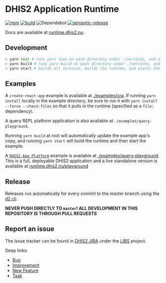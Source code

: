 # DHIS2 Application Runtime

[![npm](https://img.shields.io/npm/v/@dhis2/app-runtime.svg)](https://www.npmjs.com/package/@dhis2/app-runtime)
[![build](https://img.shields.io/travis/dhis2/app-runtime.svg?branch=master)](https://travis-ci.com/dhis2/app-runtime)
![Dependabot](https://badgen.net/dependabot/dhis2/app-runtime/?icon=dependabot)
[![semantic-release](https://img.shields.io/badge/%20%20%F0%9F%93%A6%F0%9F%9A%80-semantic--release-e10079.svg)](https://github.com/semantic-release/semantic-release)

Docs are available at [runtime.dhis2.nu](https://runtime.dhis2.nu).

## Development

```sh
> yarn test # runs yarn test on each directory under ./services, and also in ./runtime
> yarn build # runs yarn build on each directory under ./services, and then in ./runtime
> yarn start # builds all services, builds the runtime, and starts the query playground server
```

## Examples

A `create-react-app` example is available at [./examples/cra](./examples/cra). If running `yarn install` locally in the example directory, be sure to run it with `yarn install --force --check-files` so that it pulls in the runtime (specified as a `file:` dependency).

A query REPL platform application is also available at `./examples/query-playground`.

Running `yarn build` at root will automatically update the example app's copy, and running `yarn start` will build the runtime and then start the example.

A [`DHIS2 App Platform`](https://platform.dhis2.nu) example is available at [./examples/query-playground](./examples/query-playground). This is a full, deployable DHIS2 application and a live standalone version is available at [runtime.dhis2.nu/playground](https://runtime.dhis2.nu/playground)

## Release

Releases run automatically for every commit to the master branch using the [d2 cli](https://github.com/dhis2/cli).

**NEVER PUSH DIRECTLY TO `master`! ALL DEVELOPMENT IN THIS REPOSITORY IS THROUGH PULL REQUESTS**

## Report an issue

The issue tracker can be found in [DHIS2 JIRA](https://jira.dhis2.org)
under the [LIBS](https://jira.dhis2.org/projects/LIBS) project.

Deep links:

-   [Bug](https://jira.dhis2.org/secure/CreateIssueDetails!init.jspa?pid=10700&issuetype=10006&components=11024)
-   [Improvement](https://jira.dhis2.org/secure/CreateIssueDetails!init.jspa?pid=10700&issuetype=10002&components=11024)
-   [New Feature](https://jira.dhis2.org/secure/CreateIssueDetails!init.jspa?pid=10700&issuetype=10005&components=11024)
-   [Task](https://jira.dhis2.org/secure/CreateIssueDetails!init.jspa?pid=10700&issuetype=10003&components=11024)
